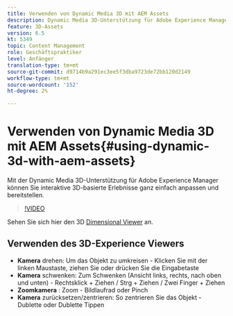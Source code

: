 ```yaml
---
title: Verwenden von Dynamic Media 3D mit AEM Assets
description: Dynamic Media 3D-Unterstützung für Adobe Experience Manager ermöglicht Ihnen die einfache Anpassung und Bereitstellung interaktiver 3D-basierter Erlebnisse im Maßstab
feature: 3D-Assets
version: 6.5
kt: 5349
topic: Content Management
role: Geschäftspraktiker
level: Anfänger
translation-type: tm+mt
source-git-commit: d9714b9a291ec3ee5f3dba9723de72bb120d2149
workflow-type: tm+mt
source-wordcount: '152'
ht-degree: 2%

---
```



# Verwenden von Dynamic Media 3D mit AEM Assets{#using-dynamic-3d-with-aem-assets}

Mit der Dynamic Media 3D-Unterstützung für Adobe Experience Manager können Sie interaktive 3D-basierte Erlebnisse ganz einfach anpassen und bereitstellen.

>[!VIDEO](https://video.tv.adobe.com/v/35156/?quality=9&learn=on)

Sehen Sie sich hier den 3D [Dimensional Viewer](http://s7d1.scene7.com/s7viewers/html5/DimensionalViewer.html?asset=DynamicmediaNA1/canBlue-2&amp;config=DynamicmediaNA1/Dimensional&amp;serverUrl=http://s7d1.scene7.com/is/image/&amp;contenturl=http://s7d1.scene7.com/is/content/) an.


## Verwenden des 3D-Experience Viewers

* **Kamera**  drehen: Um das Objekt zu umkreisen - Klicken Sie mit der linken Maustaste, ziehen Sie oder drücken Sie die Eingabetaste
* **Kamera**  schwenken: Zum Schwenken (Ansicht links, rechts, nach oben und unten) - Rechtsklick + Ziehen / Strg + Ziehen / Zwei Finger + Ziehen
* **Zoomkamera** : Zoom - Bildlaufrad oder Pinch
* **Kamera**  zurücksetzen/zentrieren: So zentrieren Sie das Objekt - Dublette oder Dublette Tippen